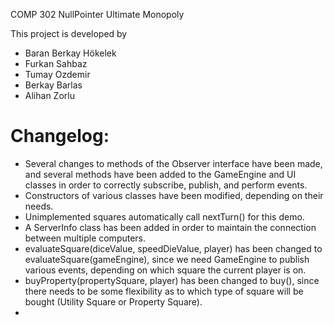 COMP 302 NullPointer Ultimate Monopoly

This project is developed by 
 * Baran Berkay Hökelek
 * Furkan Sahbaz
 * Tumay Ozdemir
 * Berkay Barlas 
 * Alihan Zorlu
 
 # Changelog:
 
 - Several changes to methods of the Observer interface have been made, and several methods have been added to the GameEngine and UI classes in order to correctly subscribe, publish, and perform events.
 - Constructors of various classes have been modified, depending on their needs.
 - Unimplemented squares automatically call nextTurn() for this demo.
 - A ServerInfo class has been added in order to maintain the connection between multiple computers.
 - evaluateSquare(diceValue, speedDieValue, player) has been changed to evaluateSquare(gameEngine), since we need GameEngine to publish various events,    depending on which square the current player is on.
 - buyProperty(propertySquare, player) has been changed to buy(), since there needs to be some flexibility as to which type of square will be bought                            (Utility Square or Property Square).
 -  
 
 